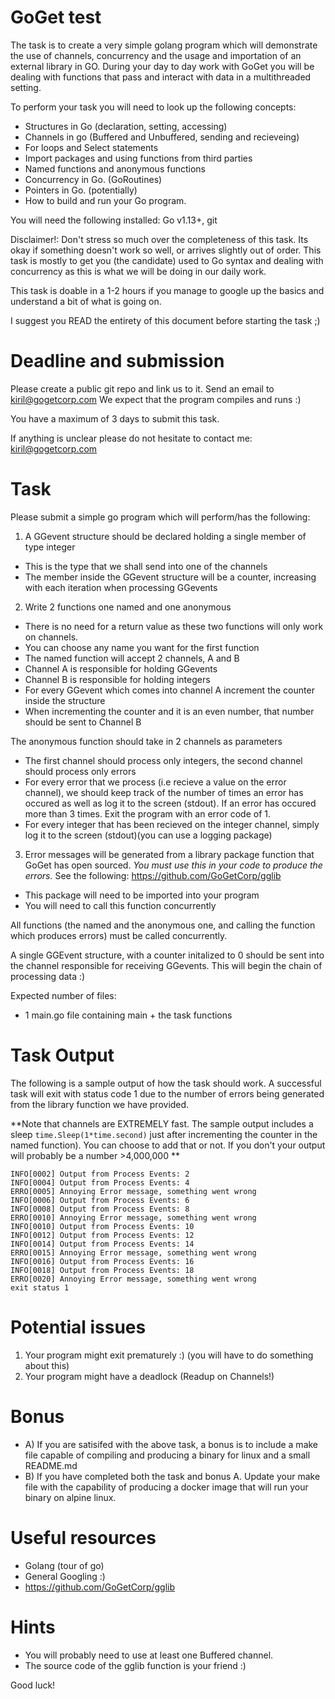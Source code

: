 # GoGet test

The task is to create a very simple golang program which will demonstrate the use of channels, concurrency and the usage and importation of an external library in GO.
During your day to day work with GoGet you will be dealing with functions that pass and interact with data in a multithreaded setting.

To perform your task you will need to look up the following concepts:
* Structures in Go (declaration, setting, accessing)
* Channels in go (Buffered and Unbuffered, sending and recieveing)
* For loops and Select statements
* Import packages and using functions from third parties
* Named functions and anonymous functions 
* Concurrency in Go. (GoRoutines)
* Pointers in Go. (potentially)
* How to build and run your Go program. 

You will need the following installed: Go v1.13+, git

Disclaimer!: Don't stress so much over the completeness of this task. Its okay if something doesn't work so well, or arrives slightly out of order. This task is mostly to get you (the candidate) used to Go syntax and dealing with 
concurrency as this is what we will be doing in our daily work. 

This task is doable in a 1-2 hours if you manage to google up the basics and understand a bit of what is going on.

I suggest you READ the entirety of this document before starting the task ;)

# Deadline and submission

Please create a public git repo and link us to it. Send an email to kiril@gogetcorp.com
We expect that the program compiles and runs :)

You have a maximum of 3 days to submit this task.

If anything is unclear please do not hesitate to contact me: kiril@gogetcorp.com

# Task

Please submit a simple go program which will perform/has the following:

1. A GGevent structure should be declared holding a single member of type integer
* This is the type that we shall send into one of the channels
* The member inside the GGevent structure will be a counter, increasing with each iteration when processing GGevents

2. Write 2 functions one named and one anonymous
* There is no need for a return value as these two functions will only work on channels.
* You can choose any name you want for the first function
* The named function will accept 2 channels, A and B
* Channel A is responsible for holding GGevents
* Channel B is responsible for holding integers
* For every GGevent which comes into channel A increment the counter inside the structure
* When incrementing the counter and it is an even number, that number should be sent to Channel B

The anonymous function should take in 2 channels as parameters
* The first channel should process only integers, the second channel should process only errors
* For every error that we process (i.e recieve a value on the error channel), we should keep track of the number of times an error has occured as well as log it to the screen (stdout). If an error has occured more than 3 times. Exit the program with an error code of 1. 
* For every integer that has been recieved on the integer channel, simply log it to the screen (stdout)(you can use a logging package)

3. Error messages will be generated from a library package function that GoGet has open sourced. 
*You must use this in your code to produce the errors.*
See the following: https://github.com/GoGetCorp/gglib
* This package will need to be imported into your program
* You will need to call this function concurrently

All functions (the named and the anonymous one, and calling the function which produces errors) must be called concurrently.

A single GGEvent structure, with a counter initalized to 0 should be sent into the channel responsible for receiving GGevents. This will begin the chain of processing data :)

Expected number of files:
* 1 main.go file containing main + the task functions

# Task Output

The following is a sample output of how the task should work.
A successful task will exit with status code 1 due to the number of errors being generated from the library function we have provided.  

**Note that channels are EXTREMELY fast. The sample output includes a sleep `time.Sleep(1*time.second)` just after incrementing the counter in the named function). You can choose to add that or not. If you don't your output will probably be a number >4,000,000 **

```Sample output
INFO[0002] Output from Process Events: 2                
INFO[0004] Output from Process Events: 4                
ERRO[0005] Annoying Error message, something went wrong 
INFO[0006] Output from Process Events: 6                
INFO[0008] Output from Process Events: 8                
ERRO[0010] Annoying Error message, something went wrong 
INFO[0010] Output from Process Events: 10               
INFO[0012] Output from Process Events: 12               
INFO[0014] Output from Process Events: 14               
ERRO[0015] Annoying Error message, something went wrong 
INFO[0016] Output from Process Events: 16               
INFO[0018] Output from Process Events: 18               
ERRO[0020] Annoying Error message, something went wrong 
exit status 1
```
# Potential issues
1. Your program might exit prematurely :) (you will have to do something about this)
2. Your program might have a deadlock (Readup on Channels!)

# Bonus
* A) If you are satisifed with the above task, a bonus is to include a make file capable of compiling and producing a binary for linux and a small README.md 
* B) If you have completed both the task and bonus A. Update your make file with the capability of producing a docker image that will run your binary on alpine linux.


# Useful resources
* Golang (tour of go) 
* General Googling :)
* https://github.com/GoGetCorp/gglib

# Hints
* You will probably need to use at least one Buffered channel.
* The source code of the gglib function is your friend :)

Good luck!
